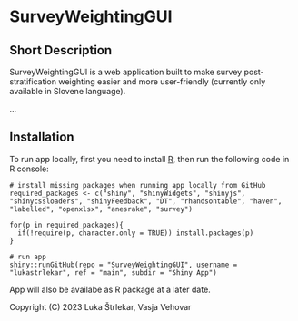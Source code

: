 
# SurveyWeightingGUI

## Short Description

SurveyWeightingGUI is a web application built to make survey post-stratification weighting easier and more user-friendly (currently only available in Slovene language).

...

## Installation

To run app locally, first you need to install [R](https://cran.r-project.org/), then run the following code in R console: 

```
# install missing packages when running app locally from GitHub
required_packages <- c("shiny", "shinyWidgets", "shinyjs", "shinycssloaders", "shinyFeedback", "DT", "rhandsontable", "haven", "labelled", "openxlsx", "anesrake", "survey")

for(p in required_packages){
  if(!require(p, character.only = TRUE)) install.packages(p)
}

# run app
shiny::runGitHub(repo = "SurveyWeightingGUI", username = "lukastrlekar", ref = "main", subdir = "Shiny App")
```


App will also be availabe as R package at a later date.


Copyright (C) 2023  Luka Štrlekar, Vasja Vehovar
